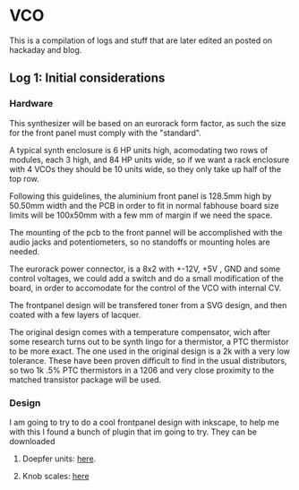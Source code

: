 # VCO

This is a compilation of logs and stuff that are later edited an posted on hackaday and blog.

## Log 1: Initial considerations


### Hardware
This synthesizer will be based on an eurorack form factor, as such the size for the front panel must comply with the "standard".

A typical synth enclosure is 6 HP units high, acomodating two rows of modules, each 3 high, and 84 HP units wide, so if we want a rack enclosure with 4 VCOs they should be 10 units wide, so they only take up half of the top row.

Following this guidelines, the aluminium front panel is 128.5mm high by 50.50mm width and the PCB in order to fit in normal fabhouse board size limits will be 100x50mm with a few mm of margin if we need the space.

The mounting of the pcb to the front pannel will be accomplished with the audio jacks and potentiometers, so no standoffs or mounting holes are needed.

The eurorack power connector, is a 8x2 with +-12V, +5V , GND and some control voltages, we could add a switch and do a small modification of the board, in order to accomodate for the control of the VCO with internal CV.


The frontpanel design will be transfered toner from a SVG design, and then coated with a few layers of lacquer.

The original design comes with a temperature compensator, wich after some research turns out to be synth lingo for a thermistor, a PTC thermistor to be more exact. The one used in the original design is a 2k with a very low tolerance. These have been proven difficult to find in the usual distributors, so two 1k .5% PTC thermistors in a 1206 and very close proximity to the matched transistor package will be used.

### Design

I am going to try to do a cool frontpanel design with inkscape, to help me with this I found a  bunch of plugin that im going to try. They can be downloaded 


1. Doepfer units: [here](http://syinsi.com/eurorack-panel-designer-for-inkscape/).

2. Knob scales: [here](https://github.com/leechwort/knob_scale_generator)
